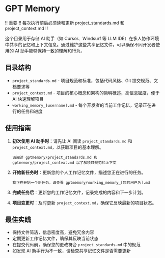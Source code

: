 # GPT Memory

!! 重要 !! 每次执行前后必须读和更新 project_standards.md 和 project_context.md !! 

这个目录用于存储 AI 助手（如 Cursor、Windsurf 等 LLM IDE）在多人协作环境中共享的记忆和上下文信息。通过维护这些共享记忆文件，可以确保不同开发者使用的 AI 助手能够保持一致的理解和行为。

## 目录结构

- `project_standards.md` - 项目规范和标准，包括代码风格、Git 提交规范、文档要求等
- `project_context.md` - 项目的核心概念和架构的简明概述，高信息密度，便于 AI 快速理解项目
- `working_memory_[username].md` - 每个开发者的当前工作记忆，记录正在进行的任务和进度

## 使用指南

1. **初次使用 AI 助手时**：请先让 AI 阅读 `project_standards.md` 和 `project_context.md`，以获取项目的基本理解。

   ```
   请阅读 gptmemory/project_standards.md 和 gptmemory/project_context.md 以了解项目规范和上下文
   ```

2. **开始新任务时**：更新您的个人工作记忆文件，描述您正在进行的任务。

   ```
   我正在开始一个新任务，请查看 gptmemory/working_memory_[您的用户名].md
   ```

3. **完成任务后**：更新您的工作记忆文件，记录完成的内容和下一步计划。

4. **项目变更时**：及时更新 `project_context.md`，确保它反映最新的项目状态。

## 最佳实践

- 保持文件简洁，信息密度高，避免冗余内容
- 定期更新工作记忆文件，确保其反映当前状态
- 在提交代码前，确保您的更改符合 `project_standards.md` 中的规范
- 如发现 AI 助手行为不一致，请检查共享记忆文件是否需要更新 